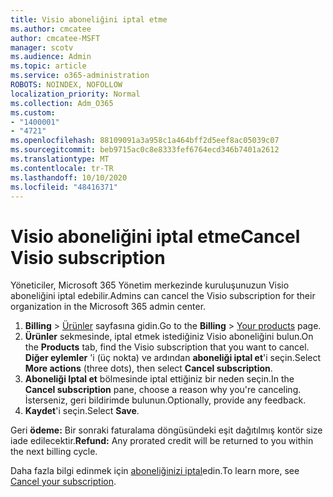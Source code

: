 ```yaml
---
title: Visio aboneliğini iptal etme
ms.author: cmcatee
author: cmcatee-MSFT
manager: scotv
ms.audience: Admin
ms.topic: article
ms.service: o365-administration
ROBOTS: NOINDEX, NOFOLLOW
localization_priority: Normal
ms.collection: Adm_O365
ms.custom:
- "1400001"
- "4721"
ms.openlocfilehash: 88109091a3a958c1a464bff2d5eef8ac05039c07
ms.sourcegitcommit: beb9715ac0c8e8333fef6764ecd346b7401a2612
ms.translationtype: MT
ms.contentlocale: tr-TR
ms.lasthandoff: 10/10/2020
ms.locfileid: "48416371"
---
```

# <a name="cancel-visio-subscription"></a><span data-ttu-id="550f8-102">Visio aboneliğini iptal etme</span><span class="sxs-lookup"><span data-stu-id="550f8-102">Cancel Visio subscription</span></span>

<span data-ttu-id="550f8-103">Yöneticiler, Microsoft 365 Yönetim merkezinde kuruluşunuzun Visio aboneliğini iptal edebilir.</span><span class="sxs-lookup"><span data-stu-id="550f8-103">Admins can cancel the Visio subscription for their organization in the Microsoft 365 admin center.</span></span>

1. <span data-ttu-id="550f8-104">**Billing** \> [Ürünler](https://go.microsoft.com/fwlink/p/?linkid=842054) sayfasına gidin.</span><span class="sxs-lookup"><span data-stu-id="550f8-104">Go to the **Billing** \> [Your products](https://go.microsoft.com/fwlink/p/?linkid=842054) page.</span></span>
2. <span data-ttu-id="550f8-105">**Ürünler** sekmesinde, iptal etmek istediğiniz Visio aboneliğini bulun.</span><span class="sxs-lookup"><span data-stu-id="550f8-105">On the **Products** tab, find the Visio subscription that you want to cancel.</span></span> <span data-ttu-id="550f8-106">**Diğer eylemler** 'i (üç nokta) ve ardından **aboneliği iptal et**'i seçin.</span><span class="sxs-lookup"><span data-stu-id="550f8-106">Select **More actions** (three dots), then select **Cancel subscription**.</span></span>
3. <span data-ttu-id="550f8-107">**Aboneliği Iptal et** bölmesinde iptal ettiğiniz bir neden seçin.</span><span class="sxs-lookup"><span data-stu-id="550f8-107">In the **Cancel subscription** pane, choose a reason why you're canceling.</span></span> <span data-ttu-id="550f8-108">İsterseniz, geri bildirimde bulunun.</span><span class="sxs-lookup"><span data-stu-id="550f8-108">Optionally, provide any feedback.</span></span>
4. <span data-ttu-id="550f8-109">**Kaydet**'i seçin.</span><span class="sxs-lookup"><span data-stu-id="550f8-109">Select **Save**.</span></span>

<span data-ttu-id="550f8-110">Geri **ödeme:** Bir sonraki faturalama döngüsündeki eşit dağıtılmış kontör size iade edilecektir.</span><span class="sxs-lookup"><span data-stu-id="550f8-110">**Refund:** Any prorated credit will be returned to you within the next billing cycle.</span></span>

<span data-ttu-id="550f8-111">Daha fazla bilgi edinmek için [aboneliğinizi iptal](https://docs.microsoft.com/microsoft-365/commerce/subscriptions/cancel-your-subscription)edin.</span><span class="sxs-lookup"><span data-stu-id="550f8-111">To learn more, see [Cancel your subscription](https://docs.microsoft.com/microsoft-365/commerce/subscriptions/cancel-your-subscription).</span></span>